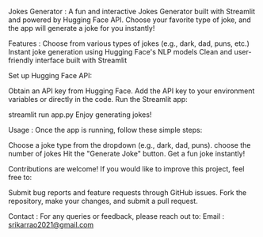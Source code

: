 Jokes Generator : 
A fun and interactive Jokes Generator built with Streamlit and powered by Hugging Face API. Choose your favorite type of joke, and the app will generate a joke for you instantly!

Features : 
Choose from various types of jokes (e.g., dark, dad, puns, etc.)
Instant joke generation using Hugging Face's NLP models
Clean and user-friendly interface built with Streamlit

Set up Hugging Face API:

Obtain an API key from Hugging Face.
Add the API key to your environment variables or directly in the code.
Run the Streamlit app:

streamlit run app.py
Enjoy generating jokes!

Usage : 
Once the app is running, follow these simple steps:

Choose a joke type from the dropdown (e.g., dark, dad, puns).
choose the number of jokes
Hit the "Generate Joke" button.
Get a fun joke instantly!

Contributions are welcome! If you would like to improve this project, feel free to:

Submit bug reports and feature requests through GitHub issues.
Fork the repository, make your changes, and submit a pull request.

Contact : 
For any queries or feedback, please reach out to:
Email : srikarrao2021@gmail.com
